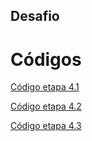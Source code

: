 ## Desafio
# Códigos
[Código etapa 4.1](https://github.com/RafaKammler/Compass-UOL/blob/main/Sprint%201/Desafios/processamento_de_vendas.sh)

[Código etapa 4.2](https://github.com/RafaKammler/Compass-UOL/blob/main/Sprint%201/Desafios/crontab)

[Código etapa 4.3](https://github.com/RafaKammler/Compass-UOL/blob/main/Sprint%201/Desafios/consolidador_de_processamento_de_vendas.sh)

